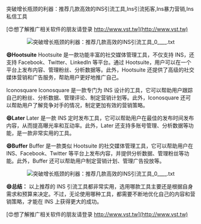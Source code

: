 突破增长瓶颈的利器：推荐几款高效的INS引流工具,Ins引流拓客,Ins暴力营销,Ins私信工具

[😍想了解推广相关软件的朋友请登录 http://www.vst.tw](http://www.vst.tw)

 <center><img src="https://vst.tw/MP4/tuiguang/png/1.png" alt="突破增长瓶颈的利器：推荐几款高效的INS引流工具_0____.txt"></center>

**😄Hootsuite**
Hootsuite 是一款功能丰富的社交媒体管理工具，不仅支持 INS，还支持 Facebook、Twitter、LinkedIn 等平台。通过 Hootsuite，用户可以在一个平台上发布内容、管理粉丝、分析数据等。此外，Hootsuite 还提供了高级的社交媒体营销和广告服务，帮助用户更好地推广自己。

Iconosquare
Iconosquare 是一款专门为 INS 设计的工具，它可以帮助用户跟踪自己的粉丝、分析数据、管理评论、制定营销计划等。此外，Iconosquare 还可以帮助用户了解竞争对手的情况，制定更加有效的营销策略。

**😄Later**
Later 是一款 INS 定时发布工具，它可以帮助用户在最佳的发布时间发布内容，从而提高曝光率和互动率。此外，Later 还支持多账号管理、分析数据等功能，是一款非常实用的工具。

**😄Buffer**
Buffer 是一款类似 Hootsuite 的社交媒体管理工具，它可以帮助用户在 INS、Facebook、Twitter 等平台上发布内容，并提供分析数据、管理粉丝等功能。此外，Buffer 还可以帮助用户制定营销计划、管理广告投放等。

 <center><img src="https://vst.tw/MP4/tuiguang/png/2.png" alt="突破增长瓶颈的利器：推荐几款高效的INS引流工具_0____.txt"></center>

**😄总结：**
以上推荐的 INS 引流工具都非常实用，选用哪款工具主要还是根据自身需求和预算来决定。不过，无论使用哪种工具，都需要不断地优化自己的内容和营销策略，才能在 INS 上获得更大的成功。

[😍想了解推广相关软件的朋友请登录 http://www.vst.tw](http://www.vst.tw)



